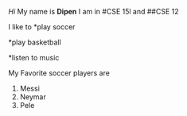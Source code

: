_Hi_
My name is __Dipen__
I am in #CSE 15l and ##CSE 12
     
I like to 
*play soccer

*play basketball

*listen to music 

My Favorite soccer players are 
1) Messi
2) Neymar
3) Pele

   
